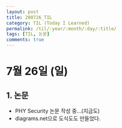 ```yaml
---
layout: post
title: 200726_TIL
category: TIL (Today I Learned)
permalink: /til/:year/:month/:day/:title/
tags: [TIL, 논문]
comments: true
---
```

# 7월 26일 (일)

## 1. 논문
- PHY Security 논문 작성 중...(지금도)
- diagrams.net으로 도식도도 만들었다.
